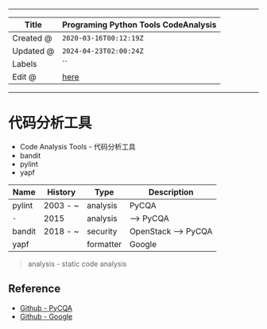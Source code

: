 -----

| Title     | Programing Python Tools CodeAnalysis                |
| --------- | --------------------------------------------------- |
| Created @ | `2020-03-16T00:12:19Z`                              |
| Updated @ | `2024-04-23T02:00:24Z`                              |
| Labels    | \`\`                                                |
| Edit @    | [here](https://github.com/junxnone/xwiki/issues/90) |

-----

# 代码分析工具

  - Code Analysis Tools - 代码分析工具
  - bandit
  - pylint
  - yapf

| Name   | History   | Type      | Description          |
| ------ | --------- | --------- | -------------------- |
| pylint | 2003 - \~ | analysis  | PyCQA                |
| `-`    | 2015      | analysis  | \--\> PyCQA          |
| bandit | 2018 - \~ | security  | OpenStack --\> PyCQA |
| yapf   |           | formatter | Google               |

> analysis - static code analysis

## Reference

  - [Github - PyCQA](https://github.com/PyCQA/pylint)
  - [Github - Google](https://github.com/google/yapf)
